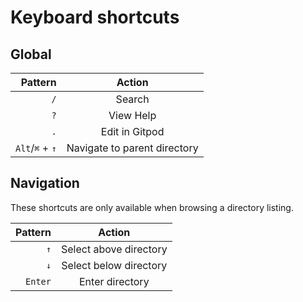 # Keyboard shortcuts

## Global
| Pattern | Action |
| --: | :-: |
| `/` | Search |
| `?` | View Help |
| `.` | Edit in Gitpod |
| `Alt`/`⌘` + `↑` | Navigate to parent directory |

## Navigation
These shortcuts are only available when browsing a directory listing.

| Pattern | Action |
| --: | :-: |
| `↑` | Select above directory |
| `↓` | Select below directory |
| `Enter` | Enter directory |
